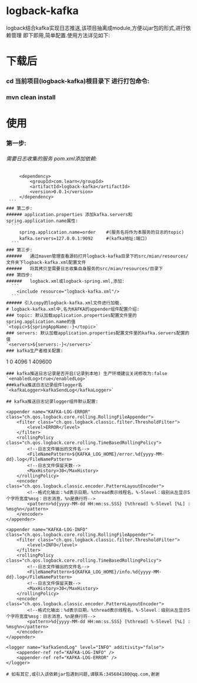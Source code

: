 # logback-kafka
logback结合kafka实现日志推送,该项目抽离成module,方便以jar包的形式,进行依赖管理
即下即用,简单配置.使用方法详见如下:

# 下载后
### cd 当前项目(logback-kafka)根目录下 进行打包命令:
### mvn clean install

# 使用
### 第一步:
###### 需要日志收集的服务 pom.xml添加依赖:
   ```
        <dependency>
            <groupId>com.learn</groupId>
            <artifactId>logback-kafka</artifactId>
            <version>0.0.1</version>
        </dependency>
    ```
### 第二步:
###### application.properties 添加kafka.servers和spring.application.name属性:
     ```
        spring.application.name=order    #(服务名将作为本服务的日志的topic)
        kafka.servers=127.0.0.1:9092     #(kafka地址:端口)
     ```
### 第三步:
######   通过maven管理查看源码打开logback-kafka目录下的src/mian/resources/文件夹下logback-kafka.xml配置文件
######   将其拷贝至需要日志收集自身服务的src/mian/resources/目录下
### 第四步:
######   logback.xml或logback-spring.xml,添加:
     ```
       <include resource="logback-kafka.xml"/>
     ```
###### 引入copy的logback-kafka.xml文件进行加载.
# logback-kafka.xml中,名为KAFKA的appender组件配置介绍:
### topic: 默认加载application.properties配置文件里的spring.application.name的值
`<topic>${springAppName:-}</topic>`
### servers: 默认加载application.properties配置文件里的kafka.servers配置的值
`<servers>${servers:-}</servers>`
### kafka生产者相关配置:
```
<acks>1</acks>
<retries>0</retries>
<batchSize>4096</batchSize>
<linger>1</linger>
<bufferMemory>409600</bufferMemory>
```
### kafka推送日志记录是否开启(记录到本地) 生产环境建议关闭修改为:false
`<enabledLog>true</enabledLog>`
###kafka推送日志记录组件logger名
`<kafkaLogger>kafkaSendLog</kafkaLogger>`

## kafka推送日志记录logger组件默认配置:
```
    <appender name="KAFKA-LOG-ERROR"  class="ch.qos.logback.core.rolling.RollingFileAppender">
        <filter class="ch.qos.logback.classic.filter.ThresholdFilter">
            <level>ERROR</level>
        </filter>
        <rollingPolicy class="ch.qos.logback.core.rolling.TimeBasedRollingPolicy">
            <!--日志文件输出的文件名-->
            <FileNamePattern>${KAFKA_LOG_HOME}/error.%d{yyyy-MM-dd}.log</FileNamePattern>
            <!--日志文件保留天数-->
            <MaxHistory>30</MaxHistory>
        </rollingPolicy>
        <encoder class="ch.qos.logback.classic.encoder.PatternLayoutEncoder">
            <!--格式化输出：%d表示日期，%thread表示线程名，%-5level：级别从左显示5个字符宽度%msg：日志消息，%n是换行符-->
            <pattern>%d{yyyy-MM-dd HH:mm:ss.SSS} [%thread] %-5level [%L] : %msg%n</pattern>
        </encoder>
    </appender>
    
    <appender name="KAFKA-LOG-INFO"  class="ch.qos.logback.core.rolling.RollingFileAppender">
        <filter class="ch.qos.logback.classic.filter.ThresholdFilter">
            <level>INFO</level>
        </filter>
        <rollingPolicy class="ch.qos.logback.core.rolling.TimeBasedRollingPolicy">
            <!--日志文件输出的文件名-->
            <FileNamePattern>${KAFKA_LOG_HOME}/info.%d{yyyy-MM-dd}.log</FileNamePattern>
            <!--日志文件保留天数-->
            <MaxHistory>30</MaxHistory>
        </rollingPolicy>
        <encoder class="ch.qos.logback.classic.encoder.PatternLayoutEncoder">
            <!--格式化输出：%d表示日期，%thread表示线程名，%-5level：级别从左显示5个字符宽度%msg：日志消息，%n是换行符-->
            <pattern>%d{yyyy-MM-dd HH:mm:ss.SSS} [%thread] %-5level [%L] : %msg%n</pattern>
        </encoder>
    </appender>
    
    <logger name="kafkaSendLog" level="INFO" additivity="false"> 
        <appender-ref ref="KAFKA-LOG-INFO" /> 
        <appender-ref ref="KAFKA-LOG-ERROR" /> 
    </logger>
```
# 如有其它,或引入该依赖jar包遇到问题,请联系:345684180@qq.com,谢谢
